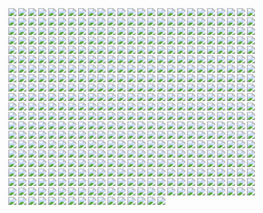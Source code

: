 <img src='./Picture-Directory/TkZTLHt.jpg'>
<img src='./Picture-Directory/71 - kSwUqMu.jpg'>
<img src='./Picture-Directory/martyna-maksimiuk-04-scena-1-r2-d2-pedzi-z-kwiatami.jpg'>
<img src='./Picture-Directory/guillem-h-pongiluppi-guillemhp-darth-maul-rebels.jpg'>
<img src='./Picture-Directory/vtmb1aF.jpg'>
<img src='./Picture-Directory/48 - eOVQrAn.jpg'>
<img src='./Picture-Directory/xp6zmydy6oqx.jpg'>
<img src='./Picture-Directory/prince-mahlangu-assault-on-hoth-4.jpg'>
<img src='./Picture-Directory/rey_by_livioramondelli-da7ajtp.jpg'>
<img src='./Picture-Directory/f5kyqaidh6yx.jpg'>
<img src='./Picture-Directory/aaron-mcbride-20822-10206281666186722-6443139003106845627-n.jpg'>
<img src='./Picture-Directory/43 - EXqhKGT.jpg'>
<img src='./Picture-Directory/72 - XgLHPfg.jpg'>
<img src='./Picture-Directory/62 - p2p8vkW.jpg'>
<img src='./Picture-Directory/13 - XqmV1MJ.jpg'>
<img src='./Picture-Directory/joshua-bowles-the-moment-1.jpg'>
<img src='./Picture-Directory/15 - M9BmBeh.jpg'>
<img src='./Picture-Directory/04 - m2syxyy.jpg'>
<img src='./Picture-Directory/rey___ep_viii_concept_by_hidrico-d9w14zu.jpg'>
<img src='./Picture-Directory/28 - 2IGKEnH.png'>
<img src='./Picture-Directory/5 - The Empire Strikes Back.jpg'>
<img src='./Picture-Directory/dejan-mijatovic-star-wars-ilm-challenge-02-step11.jpg'>
<img src='./Picture-Directory/alexander-pohl-11221-13-4a8a768b874b85d19f52fe07d12eabac-thelema.jpg'>
<img src='./Picture-Directory/18 - 1PbaG5n.jpg'>
<img src='./Picture-Directory/37 - sx2602i.jpg'>
<img src='./Picture-Directory/32 - 3rEyp81.jpg'>
<img src='./Picture-Directory/1l3jw2q9mdjx.jpg'>
<img src='./Picture-Directory/5rjcreepwi6y.jpg'>
<img src='./Picture-Directory/-image.jpg'>
<img src='./Picture-Directory/fan-gao-11046-1-21d3842216ec749f60c9f77153b65089-fgao1.jpg'>
<img src='./Picture-Directory/joey-zhang-every-victory-has-its-price.jpg'>
<img src='./Picture-Directory/gvqjtcV.jpg'>
<img src='./Picture-Directory/csF5E0R.jpg'>
<img src='./Picture-Directory/31 - wuasgk5.jpg'>
<img src='./Picture-Directory/dylan-kowalski-vadorredemptionfinal.jpg'>
<img src='./Picture-Directory/LeIdVyp.jpg'>
<img src='./Picture-Directory/claire-hummel-mos-eisley-morning-by-shoomlah-d9k61gm.jpg'>
<img src='./Picture-Directory/lonely_luke_by_jfivemedia-da3o7wz.jpg'>
<img src='./Picture-Directory/ahsoka_tano_by_livioramondelli-d9zj7la.jpg'>
<img src='./Picture-Directory/tumblr_o50tl0Kyww1sk51m7o1_1280.jpg'>
<img src='./Picture-Directory/we_re_not_done_yet__by_jodeee-d9rp5v9.png'>
<img src='./Picture-Directory/1VswHjg.jpg'>
<img src='./Picture-Directory/petri-rahkola-wookie.jpg'>
<img src='./Picture-Directory/jljCj35.jpg'>
<img src='./Picture-Directory/shane-molina-k-2s0.jpg'>
<img src='./Picture-Directory/10 - rN3KVr7.jpg'>
<img src='./Picture-Directory/01 - OuSizUw.jpg'>
<img src='./Picture-Directory/m3qz4Zg.jpg'>
<img src='./Picture-Directory/65 - QDhAsQq.jpg'>
<img src='./Picture-Directory/69 - TScStjh.jpg'>
<img src='./Picture-Directory/47 - gv8Rahg.jpg'>
<img src='./Picture-Directory/21 - vqpeClQ.jpg'>
<img src='./Picture-Directory/53 - MOwYpDe.jpg'>
<img src='./Picture-Directory/E640QvVvEpsztxacCzAvaQakwcitnpral4Kqkkfg2jc.jpg'>
<img src='./Picture-Directory/cW3qzE84g28ccA59bUI1dys1NonsjuJpea8NaorCNr8.png'>
<img src='./Picture-Directory/67 - fcR9rxY.jpg'>
<img src='./Picture-Directory/the_silverfox_and_the_sexy_beast_by_blazbaros-damnczv.png'>
<img src='./Picture-Directory/03 - sFnCpS1.jpg'>
<img src='./Picture-Directory/23 - U4U1AbT.jpg'>
<img src='./Picture-Directory/aqony91orr7y.jpg'>
<img src='./Picture-Directory/56 - JLBsdbi.jpg'>
<img src='./Picture-Directory/11 - IPvlegE.jpg'>
<img src='./Picture-Directory/59 - 4ESbWh4.jpg'>
<img src='./Picture-Directory/06 - y3x5ATp.png'>
<img src='./Picture-Directory/denni-andria-bobafett-vs-predator.jpg'>
<img src='./Picture-Directory/22 - LGIdNZq.jpg'>
<img src='./Picture-Directory/yyVif7pKJQ4ZIucBVIgfOI8SNXTT6ggt2GL8TvEuIaM.jpg'>
<img src='./Picture-Directory/51 - 1Jv8JNV.jpg'>
<img src='./Picture-Directory/51 - LZI0bUC.jpg'>
<img src='./Picture-Directory/esteban-barrientos-ahsoka.jpg'>
<img src='./Picture-Directory/35 - jrLalQL.jpg'>
<img src='./Picture-Directory/01 - MmbqRrT.jpg'>
<img src='./Picture-Directory/ksenia-zelentsova-web.jpg'>
<img src='./Picture-Directory/T0Jl1dN.jpg'>
<img src='./Picture-Directory/star+wars+through+the+wreckage.jpg'>
<img src='./Picture-Directory/gus-mendonca-gm-firstorder-tieinterceptors.jpg'>
<img src='./Picture-Directory/florent-lebrun-ilm-challenge-hoth-fl-v001.jpg'>
<img src='./Picture-Directory/brian-matyas-imperial-hangar.jpg'>
<img src='./Picture-Directory/JuOpsei.jpg'>
<img src='./Picture-Directory/67 - fatjdtc.jpg'>
<img src='./Picture-Directory/14 - fbXU43D.jpg'>
<img src='./Picture-Directory/wbeaavged7jx.jpg'>
<img src='./Picture-Directory/33 - kzqyxJK.jpg'>
<img src='./Picture-Directory/sq8m6GH.jpg'>
<img src='./Picture-Directory/35 - Gb5ZYA2.jpg'>
<img src='./Picture-Directory/02 - dqfOSJD.jpg'>
<img src='./Picture-Directory/59 - idPWYku.jpg'>
<img src='./Picture-Directory/niGLiYn.jpg'>
<img src='./Picture-Directory/tumblr_o0j538f3pK1txuyy1o1_r1_1280.png'>
<img src='./Picture-Directory/peter-toufidis-xwings-scene-1-newlayout-woldxwings-v26a-bundled3-0011-v06a.jpg'>
<img src='./Picture-Directory/68 - k70Dlp4.jpg'>
<img src='./Picture-Directory/58 - ICVMVrl.jpg'>
<img src='./Picture-Directory/33 - mikNH5d.jpg'>
<img src='./Picture-Directory/tumblr_oiv5c6i6nl1rc1618o1_500.png'>
<img src='./Picture-Directory/JvpRokk.jpg'>
<img src='./Picture-Directory/KVn9Pn1.jpg'>
<img src='./Picture-Directory/13 - NuM1CVA.jpg'>
<img src='./Picture-Directory/38 - n0t9NJ5.jpg'>
<img src='./Picture-Directory/63 - sg09hzg.jpg'>
<img src='./Picture-Directory/dXTuF30.jpg'>
<img src='./Picture-Directory/max-hugo-star-wars-fanart-lost-duel-1-final.jpg'>
<img src='./Picture-Directory/ameen-naksewee-ilm01.jpg'>
<img src='./Picture-Directory/pCrsRmm.jpg'>
<img src='./Picture-Directory/3 - Revenge of the Sith.jpg'>
<img src='./Picture-Directory/36 - JoDQ1Nb.jpg'>
<img src='./Picture-Directory/11 - LkLgpha.jpg'>
<img src='./Picture-Directory/jason-campbell-jckeyframe1.jpg'>
<img src='./Picture-Directory/72 - 6ueeHFC.jpg'>
<img src='./Picture-Directory/26 - rtQB4zT.jpg'>
<img src='./Picture-Directory/episode_viii_luke_by_800poundproductions-da1gt94.jpg'>
<img src='./Picture-Directory/alfonso-pardo-martinez-sw-portrait01-low.jpg'>
<img src='./Picture-Directory/08 - FmlM7Fj.jpg'>
<img src='./Picture-Directory/star_wars___the_pursuit_by_graphix17-d9w1jqm.png'>
<img src='./Picture-Directory/49 - R6O6LNV.jpg'>
<img src='./Picture-Directory/36 - 82HbYlp.jpg'>
<img src='./Picture-Directory/41 - DvUSbYd.jpg'>
<img src='./Picture-Directory/57 - t7gC1bh.jpg'>
<img src='./Picture-Directory/DBvzBtd.jpg'>
<img src='./Picture-Directory/tizianobaracchi_i_am_a_jedi_1200_by_thaldir-da3u7pc.jpg'>
<img src='./Picture-Directory/cristi-balanescu-cristib-nexusofpower.jpg'>
<img src='./Picture-Directory/XwYNtTb.jpg'>
<img src='./Picture-Directory/jose-l-serrano-silva-leaving-tatooine.jpg'>
<img src='./Picture-Directory/19 - mQyOhp5.jpg'>
<img src='./Picture-Directory/03 - glS1UUq.jpg'>
<img src='./Picture-Directory/38 - oy3akqm.jpg'>
<img src='./Picture-Directory/33 - yiYtEm3.jpg'>
<img src='./Picture-Directory/60 - zMNNDV3.jpg'>
<img src='./Picture-Directory/31 - F7LzS1K.jpg'>
<img src='./Picture-Directory/k788gbc41k9y.jpg'>
<img src='./Picture-Directory/the_inquisitor_by_darthtemoc-d81hefq.jpg'>
<img src='./Picture-Directory/aaron-mcbride-13718757-10210038490184974-7859078526110970151-n.jpg'>
<img src='./Picture-Directory/52 - 8smPbXw.jpg'>
<img src='./Picture-Directory/44 - fhzHbf0.jpg'>
<img src='./Picture-Directory/30 - TTGIcoM.jpg'>
<img src='./Picture-Directory/jarreau-wimberly-swc30-13815-forcefocus-jarreauwimberly-revis.jpg'>
<img src='./Picture-Directory/joan-redondo-empireonyavin1.jpg'>
<img src='./Picture-Directory/nagy-norbert-millennium-falcon.jpg'>
<img src='./Picture-Directory/16 - OoTEqcB.jpg'>
<img src='./Picture-Directory/74 - pfNBa6m.jpg'>
<img src='./Picture-Directory/74 - Y669oN0.jpg'>
<img src='./Picture-Directory/eBrkcX5.jpg'>
<img src='./Picture-Directory/pm2Lozd.jpg'>
<img src='./Picture-Directory/14 - VyZJPE8.jpg'>
<img src='./Picture-Directory/09 - ncXoqup.jpg'>
<img src='./Picture-Directory/darth_maul__ravager__by_soulstryder210-d9tgsk5.jpg'>
<img src='./Picture-Directory/12 - K7XIsri.jpg'>
<img src='./Picture-Directory/guillem-h-pongiluppi-guillemhp-theride-6.jpg'>
<img src='./Picture-Directory/55 - bWozweg.jpg'>
<img src='./Picture-Directory/09 - P31lorx.jpg'>
<img src='./Picture-Directory/luis-gomez-weyler-dooku-11062015.jpg'>
<img src='./Picture-Directory/42 - QrkEA6b.jpg'>
<img src='./Picture-Directory/25 - tUQ4xPX.jpg'>
<img src='./Picture-Directory/the_force_awakens_by_cylonka-d9lfomf.jpg'>
<img src='./Picture-Directory/shane-molina-4k-stormtrooper-printoff.jpg'>
<img src='./Picture-Directory/35 - qb6jXXm.jpg'>
<img src='./Picture-Directory/tumblr_n2qjzvJmQi1qer2oto1_1280.jpg'>
<img src='./Picture-Directory/23 - ckcK4Tj.jpg'>
<img src='./Picture-Directory/daniel-garcia-sw.jpg'>
<img src='./Picture-Directory/56 - 1WjgBCo.jpg'>
<img src='./Picture-Directory/Wpi1OfW.png'>
<img src='./Picture-Directory/24 - tcD9kwI.jpg'>
<img src='./Picture-Directory/54 - tAexzUd.jpg'>
<img src='./Picture-Directory/ixn9b7sk1z7y.jpg'>
<img src='./Picture-Directory/60lReVoEwWS2bNl5aba4cOwjutRXLlWABD32DIEvb6c.jpg'>
<img src='./Picture-Directory/15 - qeOec8I.jpg'>
<img src='./Picture-Directory/49 - XjLs9Ec.jpg'>
<img src='./Picture-Directory/conor-burke-conorburke-sithlady.jpg'>
<img src='./Picture-Directory/34 - 1xe1da8.jpg'>
<img src='./Picture-Directory/70e43775e50767efe220b50bbe5de195-d3jmfsu.jpg'>
<img src='./Picture-Directory/marc-cousin-starwarsfinal02.jpg'>
<img src='./Picture-Directory/shane-molina-tank-trooper-final.jpg'>
<img src='./Picture-Directory/52 - KKO9v6Z.jpg'>
<img src='./Picture-Directory/nlobhebe0z7y.jpg'>
<img src='./Picture-Directory/max-hugo-maul.jpg'>
<img src='./Picture-Directory/08 - YR1TeT4.jpg'>
<img src='./Picture-Directory/kevin-mckenna-shadow-of-the-master.jpg'>
<img src='./Picture-Directory/36 - wIoxxL7.jpg'>
<img src='./Picture-Directory/64 - 8qSqbWJ.jpg'>
<img src='./Picture-Directory/rey__lady_of_the_sith_by_cobaltplasma-da1hf7n.jpg'>
<img src='./Picture-Directory/D5friaT.jpg'>
<img src='./Picture-Directory/tumblr_nkib9zQIAG1u4lxsro1_1280.jpg'>
<img src='./Picture-Directory/40 - 3SqwU9H.jpg'>
<img src='./Picture-Directory/alvaro-jimenez-kylo-ren-forest-color-finalw.jpg'>
<img src='./Picture-Directory/hakuna001_by_pixelkitties-d9z01iz.png'>
<img src='./Picture-Directory/57 - 86LzSgt.jpg'>
<img src='./Picture-Directory/podHubt.jpg'>
<img src='./Picture-Directory/warrior_by_oldrepublicart-da6hspl.jpg'>
<img src='./Picture-Directory/21 - u2rSYo2.jpg'>
<img src='./Picture-Directory/APACpr7.png'>
<img src='./Picture-Directory/43 - 5PuwFuy.jpg'>
<img src='./Picture-Directory/carmen-cornet-gri.jpg'>
<img src='./Picture-Directory/oleg-ulianytskyi-template-1920x1080-final-2.jpg'>
<img src='./Picture-Directory/cda20e449b0f3fd63035d1ee35a2b4cb-d9tff62.jpg'>
<img src='./Picture-Directory/ilm_art_department_challenge__the_job___twelve__by_mattrhodesart-dah3ova.jpg'>
<img src='./Picture-Directory/michael-matsumoto-awakened-set-final-watermark-02.jpg'>
<img src='./Picture-Directory/00001509.png'>
<img src='./Picture-Directory/alwyn-talbot-unfinished-busines.jpg'>
<img src='./Picture-Directory/jason-roll-12189057-10206417245364591-5116209124765445727-n.jpg'>
<img src='./Picture-Directory/nihat-gokcen-anakin.jpg'>
<img src='./Picture-Directory/20 - v4n7jeB.jpg'>
<img src='./Picture-Directory/20 - pRESzRv.jpg'>
<img src='./Picture-Directory/10 - 6fKpkXB.jpg'>
<img src='./Picture-Directory/benjamin-carre-ob1bhd.jpg'>
<img src='./Picture-Directory/tumblr_o5y55eoU1j1sk51m7o1_1280.jpg'>
<img src='./Picture-Directory/guarding_the_wing__star_wars_by_madboni-d7vq83n.jpg'>
<img src='./Picture-Directory/ItmVuT6.jpg'>
<img src='./Picture-Directory/64 - g0fiWNK.jpg'>
<img src='./Picture-Directory/42 - IdQJQlV.jpg'>
<img src='./Picture-Directory/16 - wx6hNBR.jpg'>
<img src='./Picture-Directory/30 - Xui6IK9.jpg'>
<img src='./Picture-Directory/50 - fq1Data.jpg'>
<img src='./Picture-Directory/02 - rHm6wWD.jpg'>
<img src='./Picture-Directory/53 - vlozy0c.jpg'>
<img src='./Picture-Directory/vlINW4Z.jpg'>
<img src='./Picture-Directory/christian-piccolo-solo-final-post-notext.jpg'>
<img src='./Picture-Directory/yagadc1t4qnx.jpg'>
<img src='./Picture-Directory/07 - wdIlgiT.jpg'>
<img src='./Picture-Directory/37 - ptszR3D.jpg'>
<img src='./Picture-Directory/56 - XGDPZCa.jpg'>
<img src='./Picture-Directory/24 - ut90LX5.jpg'>
<img src='./Picture-Directory/14459794_10155201579714692_1876223530_n.jpg'>
<img src='./Picture-Directory/20 - YcfwNBV.jpg'>
<img src='./Picture-Directory/tomasz-jedruszek-jedi.jpg'>
<img src='./Picture-Directory/WQixz51.png'>
<img src='./Picture-Directory/LjJeHqE.jpg'>
<img src='./Picture-Directory/34 - hMNFdik.jpg'>
<img src='./Picture-Directory/mwo4aoq.jpg'>
<img src='./Picture-Directory/5oRBfzn.jpg'>
<img src='./Picture-Directory/22 - uv2TuK0.jpg'>
<img src='./Picture-Directory/tumblr_oejbyiuB5X1tky0mao1_1280.png'>
<img src='./Picture-Directory/darthmaul_web_by_qissus-da27ds6.jpg'>
<img src='./Picture-Directory/5731-0-1c7acd8b31c761383c5c566ff5113464-artbywucropped.jpg'>
<img src='./Picture-Directory/23 - FDuhex0.jpg'>
<img src='./Picture-Directory/73 - I36rrfr.jpg'>
<img src='./Picture-Directory/02 - CQG5FKx.jpg'>
<img src='./Picture-Directory/fabiano-godoi-dart-vader-proj-jedi.jpg'>
<img src='./Picture-Directory/pq764a4ul9yx.jpg'>
<img src='./Picture-Directory/petri-rahkola-bobafette4.jpg'>
<img src='./Picture-Directory/leonid-kolyagin-xwings-low.jpg'>
<img src='./Picture-Directory/05 - 4uqCBu9.jpg'>
<img src='./Picture-Directory/sam-denmark-maullr.jpg'>
<img src='./Picture-Directory/46 - vO9mF5S.jpg'>
<img src='./Picture-Directory/66 - 1HknqmB.jpg'>
<img src='./Picture-Directory/48 - iO5U6gm.jpg'>
<img src='./Picture-Directory/27 - V9frQxh.jpg'>
<img src='./Picture-Directory/08 - C0EVsYp.jpg'>
<img src='./Picture-Directory/54yzxdg4ow7y.jpg'>
<img src='./Picture-Directory/06 - WfZV0QW.jpg'>
<img src='./Picture-Directory/11 - pXSe9Xa.jpg'>
<img src='./Picture-Directory/75 - Sn0hJWR.jpg'>
<img src='./Picture-Directory/54 - q2DHA4W.jpg'>
<img src='./Picture-Directory/2HA5i9f.jpg'>
<img src='./Picture-Directory/12 - iUGFHJr.jpg'>
<img src='./Picture-Directory/rodrigo-galdino-1.jpg'>
<img src='./Picture-Directory/final_installation_prv_da_by_julian_faylona-dag3rrj.jpg'>
<img src='./Picture-Directory/timur-dairbayev-starwars.jpg'>
<img src='./Picture-Directory/george-damiani-cam-plano-geral-full.jpg'>
<img src='./Picture-Directory/0ikrx75aznux.jpg'>
<img src='./Picture-Directory/6 - Return of the Jedi.jpg'>
<img src='./Picture-Directory/StarWars Stitch.jpg'>
<img src='./Picture-Directory/jedi_and_jedi_lite_by_hollyoakhill-d9qpafb.jpg'>
<img src='./Picture-Directory/aaron-mcbride-12185030-10208004298011441-1347009825795762880-o.jpg'>
<img src='./Picture-Directory/sergey-grechanyuk-final-002.jpg'>
<img src='./Picture-Directory/20 - SQ60M8u.jpg'>
<img src='./Picture-Directory/02 - G4xUAWx.jpg'>
<img src='./Picture-Directory/40 - 1jiayvm.jpg'>
<img src='./Picture-Directory/X0DFbDH.jpg'>
<img src='./Picture-Directory/ronnie-jensen-cloudcity.jpg'>
<img src='./Picture-Directory/adam-roush-sw-snips-4-w.jpg'>
<img src='./Picture-Directory/62 - XZh3SUC.jpg'>
<img src='./Picture-Directory/48 - LApxo7k.jpg'>
<img src='./Picture-Directory/54 - pcMYz0L.jpg'>
<img src='./Picture-Directory/21 - iMxtvf3.jpg'>
<img src='./Picture-Directory/YQU6QXZnK0yvnsDSCd72j-4hMvoZrEUtM2fewoxz2RY.jpg'>
<img src='./Picture-Directory/01clabzuocpx.jpg'>
<img src='./Picture-Directory/62 - UEtTF31.jpg'>
<img src='./Picture-Directory/ce29c37a2cf8f54c483e352c5996014f.jpg'>
<img src='./Picture-Directory/A4g_fo_j-z5kM9XSpYsjVFkMdLKlF9j5dso0qSwrURI.jpg'>
<img src='./Picture-Directory/61 - xcXQuB0.jpg'>
<img src='./Picture-Directory/61 - mddYFHW.jpg'>
<img src='./Picture-Directory/55 - duBEalK.jpg'>
<img src='./Picture-Directory/06 - MmGBqVM.png'>
<img src='./Picture-Directory/29 - fmq9bBJ.jpg'>
<img src='./Picture-Directory/5Z84DKN.jpg'>
<img src='./Picture-Directory/joel-erkkinen-ourladyofstars03web.jpg'>
<img src='./Picture-Directory/PTZHdoq.jpg'>
<img src='./Picture-Directory/17 - VEbsVce.jpg'>
<img src='./Picture-Directory/32 - XUTBivf.jpg'>
<img src='./Picture-Directory/46 - 0yZzPsB.jpg'>
<img src='./Picture-Directory/luIaRDm.jpg'>
<img src='./Picture-Directory/39 - ile8r3h.jpg'>
<img src='./Picture-Directory/h8qbeosi1s7y.jpg'>
<img src='./Picture-Directory/39 - JDJMMM2.jpg'>
<img src='./Picture-Directory/Star-Wars-Battlefront-Twilight-Company-Wallpaper-1366x768.jpg'>
<img src='./Picture-Directory/07 - UtEQQdy.jpg'>
<img src='./Picture-Directory/44 - mIXRwa8.jpg'>
<img src='./Picture-Directory/47 - 52qxIne.jpg'>
<img src='./Picture-Directory/33 - ukIboMx.jpg'>
<img src='./Picture-Directory/22 - tCj8uhf.jpg'>
<img src='./Picture-Directory/08 - MRSwNfi.jpg'>
<img src='./Picture-Directory/15 - UTcsNQO.jpg'>
<img src='./Picture-Directory/star_wars_collab___grievous_by_wynahiros.jpg'>
<img src='./Picture-Directory/sw_fan_art_by_danai_k-d66g7p4.jpg'>
<img src='./Picture-Directory/jrjurf1pv02y.jpg'>
<img src='./Picture-Directory/60 - fg6gTbM.jpg'>
<img src='./Picture-Directory/41 - h6CUpb6.jpg'>
<img src='./Picture-Directory/59 - k0nNLPJ.jpg'>
<img src='./Picture-Directory/renato-scicchitano-screen-final.jpg'>
<img src='./Picture-Directory/26 - v3cZNQf.jpg'>
<img src='./Picture-Directory/lucas-leger-dv.jpg'>
<img src='./Picture-Directory/tumblr_o0se10xPRh1u4lxsro2_1280.jpg'>
<img src='./Picture-Directory/vadersplat_by_deviantapplestudios-d9550f8.jpg'>
<img src='./Picture-Directory/20c1a443003565.57e02675801a7.jpg'>
<img src='./Picture-Directory/1seHTdr.jpg'>
<img src='./Picture-Directory/13640755_10153675750452452_3879939042306576891_o.jpg'>
<img src='./Picture-Directory/dia_noga_by_devburmak-d6sgmnf.jpg'>
<img src='./Picture-Directory/skywalkers_by_tuliipiie-dabrxwp.jpg'>
<img src='./Picture-Directory/34 - uzQaKy4.jpg'>
<img src='./Picture-Directory/james-bousema-chrome-trooper.jpg'>
<img src='./Picture-Directory/34 - t7kv6rH.jpg'>
<img src='./Picture-Directory/the_courage_of_stars_by_lauratolton-daemhf2.jpg'>
<img src='./Picture-Directory/WLbLlvm.jpg'>
<img src='./Picture-Directory/rey_by_wojtekfus-da1dsh6.png'>
<img src='./Picture-Directory/52 - 4P53bug.jpg'>
<img src='./Picture-Directory/42 - iKOwzFi.jpg'>
<img src='./Picture-Directory/star_wars__generations_by_daekazu-d9pke9v.jpg'>
<img src='./Picture-Directory/uIv99UK.jpg'>
<img src='./Picture-Directory/wojtek-fus-never-tell-me-the-odds-lq.jpg'>
<img src='./Picture-Directory/f1cgytrnqdox.jpg'>
<img src='./Picture-Directory/tumblr_of60nzQm3g1tle5axo1_540.jpg'>
<img src='./Picture-Directory/29 - qPvfQ3a.jpg'>
<img src='./Picture-Directory/73 - 8QeKdsq.jpg'>
<img src='./Picture-Directory/ancient_order_by_adamburn-d9ku80b.jpg'>
<img src='./Picture-Directory/6ypi41nti9yx.jpg'>
<img src='./Picture-Directory/13 - GdwwIo2.jpg'>
<img src='./Picture-Directory/darth_vader_by_neilmcclements-d5iueb2.jpg'>
<img src='./Picture-Directory/ER60mnj.jpg'>
<img src='./Picture-Directory/Eh1D-2uGpEQMTJDJMpKirC1e-kAm4oFyQDtSXYMD0yI.png'>
<img src='./Picture-Directory/christian-waggoner-2016-05-14-20-27-52.jpg'>
<img src='./Picture-Directory/richard-anderson-tumblr-npfn0ux4is1rmuqvmo1-1280.jpg'>
<img src='./Picture-Directory/jeff-wood-2016-06-01-8-32-18.jpg'>
<img src='./Picture-Directory/51 - jZyHKRg.jpg'>
<img src='./Picture-Directory/renegade_by_raikoh_illust-dakq778.jpg'>
<img src='./Picture-Directory/05 - dbQGQ0L.jpg'>
<img src='./Picture-Directory/38 - KeT5KrI.jpg'>
<img src='./Picture-Directory/71 - YSEi38m.jpg'>
<img src='./Picture-Directory/HF4JYbI.jpg'>
<img src='./Picture-Directory/13713986_291833067835978_1510976533_n.jpg'>
<img src='./Picture-Directory/e4bc4ceae15f52e431ebdd898d26f36e-d7fdw5e.jpg'>
<img src='./Picture-Directory/04 - gNLvKfg.jpg'>
<img src='./Picture-Directory/trfBC7u.png'>
<img src='./Picture-Directory/63 - QY0KqS6.png'>
<img src='./Picture-Directory/66 - TIE Fighter.jpg'>
<img src='./Picture-Directory/22 - lzDIgxy.jpg'>
<img src='./Picture-Directory/mjhbrXu.jpg'>
<img src='./Picture-Directory/vincent-tanguay-saintgenesis-darth-rey.jpg'>
<img src='./Picture-Directory/josh-robinson-maythe4thbwithyou.jpg'>
<img src='./Picture-Directory/alvaro-jimenez-kylo-ren-forest-color-finalw (1).jpg'>
<img src='./Picture-Directory/36 - M4exYUR.jpg'>
<img src='./Picture-Directory/03 - cWinFdO.jpg'>
<img src='./Picture-Directory/tumblr_o6fhhzpEuR1s8vxpyo1_1280.jpg'>
<img src='./Picture-Directory/swuEKty.png'>
<img src='./Picture-Directory/40 - WCSxRjx.jpg'>
<img src='./Picture-Directory/01 - O8876hB.jpg'>
<img src='./Picture-Directory/40 - oPEgWCc.jpg'>
<img src='./Picture-Directory/65 - S2s3FaV.jpg'>
<img src='./Picture-Directory/r6vJKzI.jpg'>
<img src='./Picture-Directory/-rey-s.jpg'>
<img src='./Picture-Directory/17 - 1iTMzyJ.jpg'>
<img src='./Picture-Directory/G6HfU0N.jpg'>
<img src='./Picture-Directory/darth_maul_by_neilmcclements-d66fma6.jpg'>
<img src='./Picture-Directory/16 - e8I351w.jpg'>
<img src='./Picture-Directory/06 - PEwsHFr.jpg'>
<img src='./Picture-Directory/renderfin_by_adamkop-dahncrp.jpg'>
<img src='./Picture-Directory/ba5ccf137d371a98328ee68f23828223-dajnnjn.png'>
<img src='./Picture-Directory/14 - MqGwl19.jpg'>
<img src='./Picture-Directory/ilm_art_department_challenge__the_job___stampede_by_mattrhodesart-dah3o58.jpg'>
<img src='./Picture-Directory/60 - 7BHZhlA.jpg'>
<img src='./Picture-Directory/45 - 89q0xBW.jpg'>
<img src='./Picture-Directory/uj4cYgegBLe2v-FiSAA6T1d6vRQ-QejnIdRSIFTSmKI.jpg'>
<img src='./Picture-Directory/45 - 1oVCMSB.jpg'>
<img src='./Picture-Directory/morgan-yon-11207-1-85088bf0d516e201ad13745634d86dd5-morganyon.jpg'>
<img src='./Picture-Directory/52 - 7baA4eW.jpg'>
<img src='./Picture-Directory/01 - M6I1Q95.jpg'>
<img src='./Picture-Directory/luca-merli-sands-of-jakku.jpg'>
<img src='./Picture-Directory/39 - Wy8sX8L.jpg'>
<img src='./Picture-Directory/mateusz-lenart-searching-for-luke-mateusz-lenart.jpg'>
<img src='./Picture-Directory/rita-ramirez-pulido-rey-y-bb8-260.jpg'>
<img src='./Picture-Directory/fPB5lkc.jpg'>
<img src='./Picture-Directory/afGiCjX.jpg'>
<img src='./Picture-Directory/18 - UvGUfOr.jpg'>
<img src='./Picture-Directory/32 - 84y8hda.jpg'>
<img src='./Picture-Directory/18 - P7ULTkU.jpg'>
<img src='./Picture-Directory/cristi-balanescu-cristib-ravnaraan.jpg'>
<img src='./Picture-Directory/51 - RzUPrzg.jpg'>
<img src='./Picture-Directory/dmitriy-kuzin-ilm-art-done2560.jpg'>
<img src='./Picture-Directory/29 - UVdF8nt.jpg'>
<img src='./Picture-Directory/simon-liechti-boba-fett-01-small.jpg'>
<img src='./Picture-Directory/mark-brooks-vaderdown3cover.jpg'>
<img src='./Picture-Directory/48 - 2L9Klwe.jpg'>
<img src='./Picture-Directory/15 - GmN0Cq4.jpg'>
<img src='./Picture-Directory/W3UUxvY.jpg'>
<img src='./Picture-Directory/mz1HITu.jpg'>
<img src='./Picture-Directory/11 - ACCMVG6.jpg'>
<img src='./Picture-Directory/purge__by_robbiemcsweeney-d9kjq5i.jpg'>
<img src='./Picture-Directory/fan-gao-11046-2-fe4c496730ba9efe08a8137bbbbcd49c-fgao1.jpg'>
<img src='./Picture-Directory/07 - FYvOt6J.jpg'>
<img src='./Picture-Directory/zaojidk0649y.png'>
<img src='./Picture-Directory/darth_maul_by_tabechan-d9z878f.jpg'>
<img src='./Picture-Directory/43 - 7QSAagN.jpg'>
<img src='./Picture-Directory/han_solo_by_giddygriffin-d8heojx.jpg'>
<img src='./Picture-Directory/stormtrooper_brooke_by_mleth-dajzv98.png'>
<img src='./Picture-Directory/50 - Ve3WYUj.jpg'>
<img src='./Picture-Directory/NSaXUS6.png'>
<img src='./Picture-Directory/starwars_fanart_by_nicolassiner-da5uggu.jpg'>
<img src='./Picture-Directory/04 - DEPvTPZ.jpg'>
<img src='./Picture-Directory/5ZwPh1g.jpg'>
<img src='./Picture-Directory/46 - GAhrYBi.jpg'>
<img src='./Picture-Directory/benjamin-carre-knight-errant-02-cover-hd.jpg'>
<img src='./Picture-Directory/1 - The Phantom Menace.jpg'>
<img src='./Picture-Directory/19 - UhlFYSE.jpg'>
<img src='./Picture-Directory/zd4s6jst3stx.jpg'>
<img src='./Picture-Directory/__yoda_my_name_is___by_lehuss-da2ednq.jpg'>
<img src='./Picture-Directory/fares-maese-swx01-1318-obsidian-squadron-pilot-464-jorgemaese.jpg'>
<img src='./Picture-Directory/dmitriy-bessonov-sw-frame-02-fin.jpg'>
<img src='./Picture-Directory/27 - IOUqD50.jpg'>
<img src='./Picture-Directory/Ch8qdxRW0AA0K4v.jpg'>
<img src='./Picture-Directory/65 - xwing.jpg'>
<img src='./Picture-Directory/OWsVMub.jpg'>
<img src='./Picture-Directory/captain_rex_by_robert_shane-d879q6l (1).jpg'>
<img src='./Picture-Directory/39 - EeSHQTE.jpg'>
<img src='./Picture-Directory/04 - vKIn6Y3.jpg'>
<img src='./Picture-Directory/18 - 7HVSQuN.jpg'>
<img src='./Picture-Directory/TRtKeIA2KEPLenqZ-bLOMdb0enfAGr4DnO_Ic1hmQHM.jpg'>
<img src='./Picture-Directory/ZvJtfPM5bToZeQb0lKHhKeHhxjdFwR5vWYXQ7uJ5TlM.jpg'>
<img src='./Picture-Directory/47 - 6HNlRpV.jpg'>
<img src='./Picture-Directory/49 - h4kJlT2.jpg'>
<img src='./Picture-Directory/63 - EVm47Hz.jpg'>
<img src='./Picture-Directory/12 - dyFjAeV.jpg'>
<img src='./Picture-Directory/ehda2mU.jpg'>
<img src='./Picture-Directory/49 - 4XhD2kv.jpg'>
<img src='./Picture-Directory/31 - yOXR9Sc.jpg'>
<img src='./Picture-Directory/6okvuqw.jpg'>
<img src='./Picture-Directory/rlaeq8a2f6ay.jpg'>
<img src='./Picture-Directory/3ed4uVlQk7OuRbY1hWOHsrWGHVYujDGOOX00PhkAGhk.jpg'>
<img src='./Picture-Directory/gpKPz7v.jpg'>
<img src='./Picture-Directory/PDEg5qQ.png'>
<img src='./Picture-Directory/13 - 00ETUwD.jpg'>
<img src='./Picture-Directory/4eglsg4qs68y.jpg'>
<img src='./Picture-Directory/09 - QyH8PDy.jpg'>
<img src='./Picture-Directory/99_by_dzikawa-d9ko812.jpg'>
<img src='./Picture-Directory/darren-tan-ahsoka-da.jpg'>
<img src='./Picture-Directory/lady_jedi__rey_by_fouetfou-d9v8qsy.png'>
<img src='./Picture-Directory/tumblr_o2m8qguLDQ1u4bf6po1_1280.jpg'>
<img src='./Picture-Directory/30 - 2R9xUd0.jpg'>
<img src='./Picture-Directory/57 - i7ij3KF.jpg'>
<img src='./Picture-Directory/ZBoRzU15gtEMoS44QW-mNtg5Kdp43frBuJKwCauoXrE.jpg'>
<img src='./Picture-Directory/kylo_ren_by_torynji-da1qg19.jpg'>
<img src='./Picture-Directory/jb-casacop-hunt-them-down-post.jpg'>
<img src='./Picture-Directory/tom-isaksen-risemyfriend-by-tomisaksen-01.jpg'>
<img src='./Picture-Directory/0gmvru16v0jx.jpg'>
<img src='./Picture-Directory/4 - A New Hope.jpg'>
<img src='./Picture-Directory/kylo_ren_by_blazbaros-da7685k.png'>
<img src='./Picture-Directory/42 - s7VVQdI.jpg'>
<img src='./Picture-Directory/tumblr_o0e99rkVKC1rbpsu3o1_1280.jpg'>
<img src='./Picture-Directory/um8lt9lpvfay.jpg'>
<img src='./Picture-Directory/dylan-kowalski-starwarsbattle1080web.jpg'>
<img src='./Picture-Directory/juan-martin-wallpaper.jpg'>
<img src='./Picture-Directory/05 - n0Xm4lg.jpg'>
<img src='./Picture-Directory/41 - MpGk6wz.jpg'>
<img src='./Picture-Directory/14454678_10155201579684692_689319540_n.jpg'>
<img src='./Picture-Directory/25 - pH9Q41q.jpg'>
<img src='./Picture-Directory/5LhZsR1bstvlfDpAGJOtS_VyrzV8dr6UuTWNENCJ1sQ.jpg'>
<img src='./Picture-Directory/7p9igMc.jpg'>
<img src='./Picture-Directory/e8568033427317.56aa8c6585175.png'>
<img src='./Picture-Directory/66 - ys8WAjI.jpg'>
<img src='./Picture-Directory/41 - mFvGh0O.png'>
<img src='./Picture-Directory/09 - 0qLxdbp.jpg'>
<img src='./Picture-Directory/96w90462qvqx.jpg'>
<img src='./Picture-Directory/2McHDAo.jpg'>
<img src='./Picture-Directory/46 - Zimt2pf.jpg'>
<img src='./Picture-Directory/43 - hQpcaFU.jpg'>
<img src='./Picture-Directory/0hbt0r3dq9px.png'>
<img src='./Picture-Directory/RzSQPS6.jpg'>
<img src='./Picture-Directory/37 - hvHtMdL.jpg'>
<img src='./Picture-Directory/raiders_by_wildweasel339-daf0shn.jpg'>
<img src='./Picture-Directory/T6UAZBV-P1RzTwMGaDmDpknlOtZaSPcoGHcpHoRMM3Q.jpg'>
<img src='./Picture-Directory/19 - OIftxOQ.jpg'>
<img src='./Picture-Directory/28 - EzmJdkK.jpg'>
<img src='./Picture-Directory/cecilia-g-f-darthrevan.jpg'>
<img src='./Picture-Directory/53 - uk4GMmi.jpg'>
<img src='./Picture-Directory/jb-casacop-gsi0n-11779-darthvader-jbcasacop-post.jpg'>
<img src='./Picture-Directory/dan-luvisi-restorationluvisifett.jpg'>
<img src='./Picture-Directory/76 - 1qBIY0F.jpg'>
<img src='./Picture-Directory/star_wars_by_muratgul-d9ktp9n.jpg'>
<img src='./Picture-Directory/crystal-sully-revengebycrystalsully.jpg'>
<img src='./Picture-Directory/70 - MfaHUiO.jpg'>
<img src='./Picture-Directory/gonzalo-flores-kor.jpg'>
<img src='./Picture-Directory/anakin_skywalker_by_elforim-d5i9nhb.jpg'>
<img src='./Picture-Directory/10 - 6nOEYTR.jpg'>
<img src='./Picture-Directory/maul_wip_by_uncannyknack-d9xrjkz.jpg'>
<img src='./Picture-Directory/2 - Attack of the Clones.jpg'>
<img src='./Picture-Directory/rey_by_nikitalaneev-da494jg.jpg'>
<img src='./Picture-Directory/f1059ivkhs6y.jpg'>
<img src='./Picture-Directory/28 - 9i2xpUo.jpg'>
<img src='./Picture-Directory/pixel-jeff-captain-phasma.jpg'>
<img src='./Picture-Directory/stjWRNh.jpg'>
<img src='./Picture-Directory/juhani__kotor__by_elucidator-d9rwdoy.jpg'>
<img src='./Picture-Directory/14 - k8kRTdE.jpg'>
<img src='./Picture-Directory/rostyslav-zagornov-tuscanraider.jpg'>
<img src='./Picture-Directory/30 - HmpoIgw.jpg'>
<img src='./Picture-Directory/27 - p2oiSom.jpg'>
<img src='./Picture-Directory/32 - RsoqZar.jpg'>
<img src='./Picture-Directory/19 - FdBvduy.jpg'>
<img src='./Picture-Directory/07 - NRJgAIo.jpg'>
<img src='./Picture-Directory/clone_wars_by_papayoufr-d49mq85.jpg'>
